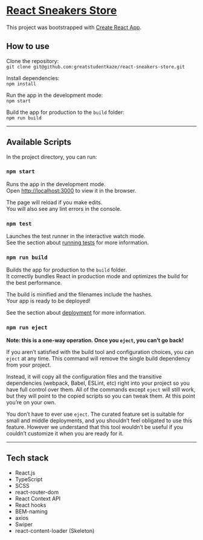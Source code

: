 # [React Sneakers Store](https://greatstudentkaze.github.io/react-sneakers-store)

This project was bootstrapped with [Create React App](https://github.com/facebook/create-react-app).

## How to use

Clone the repository:  
`git clone git@github.com:greatstudentkaze/react-sneakers-store.git`

Install dependencies:  
`npm install`

Run the app in the development mode:  
`npm start`

Build the app for production to the `build` folder:  
`npm run build`

---

## Available Scripts

In the project directory, you can run:

### `npm start`

Runs the app in the development mode.\
Open [http://localhost:3000](http://localhost:3000) to view it in the browser.

The page will reload if you make edits.\
You will also see any lint errors in the console.

### `npm test`

Launches the test runner in the interactive watch mode.\
See the section about [running tests](https://facebook.github.io/create-react-app/docs/running-tests) for more information.

### `npm run build`

Builds the app for production to the `build` folder.\
It correctly bundles React in production mode and optimizes the build for the best performance.

The build is minified and the filenames include the hashes.\
Your app is ready to be deployed!

See the section about [deployment](https://facebook.github.io/create-react-app/docs/deployment) for more information.

### `npm run eject`

**Note: this is a one-way operation. Once you `eject`, you can’t go back!**

If you aren’t satisfied with the build tool and configuration choices, you can `eject` at any time. This command will remove the single build dependency from your project.

Instead, it will copy all the configuration files and the transitive dependencies (webpack, Babel, ESLint, etc) right into your project so you have full control over them. All of the commands except `eject` will still work, but they will point to the copied scripts so you can tweak them. At this point you’re on your own.

You don’t have to ever use `eject`. The curated feature set is suitable for small and middle deployments, and you shouldn’t feel obligated to use this feature. However we understand that this tool wouldn’t be useful if you couldn’t customize it when you are ready for it.

---

## Tech stack

- React.js
- TypeScript
- SCSS
- react-router-dom
- React Context API
- React hooks
- BEM-naming
- axios
- Swiper
- react-content-loader (Skeleton)
